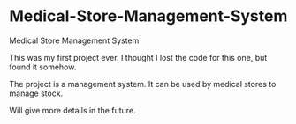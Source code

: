 # Medical-Store-Management-System
Medical Store Management System


This was my first project ever.
I thought I lost the code for this one, but found it somehow.

The project is a management system. It can be used by medical stores to manage stock.

Will give more details in the future.
